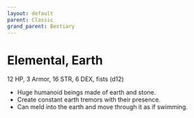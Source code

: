```yaml
---
layout: default
parent: Classic
grand_parent: Bestiary
---
```


# Elemental, Earth

12 HP, 3 Armor, 16 STR, 6 DEX, fists (d12)

- Huge humanoid beings made of earth and stone.
- Create constant earth tremors with their presence.
- Can meld into the earth and move through it as if swimming.
